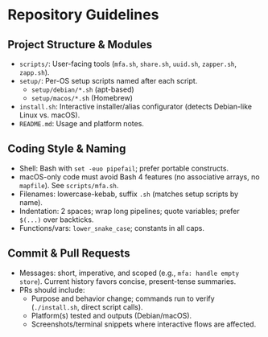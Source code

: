 # Repository Guidelines

## Project Structure & Modules
- `scripts/`: User-facing tools (`mfa.sh`, `share.sh`, `uuid.sh`, `zapper.sh`, `zapp.sh`).
- `setup/`: Per-OS setup scripts named after each script.
  - `setup/debian/*.sh` (apt-based)
  - `setup/macos/*.sh` (Homebrew)
- `install.sh`: Interactive installer/alias configurator (detects Debian-like Linux vs. macOS).
- `README.md`: Usage and platform notes.

## Coding Style & Naming
- Shell: Bash with `set -euo pipefail`; prefer portable constructs.
- macOS-only code must avoid Bash 4 features (no associative arrays, no `mapfile`). See `scripts/mfa.sh`.
- Filenames: lowercase-kebab, suffix `.sh` (matches setup scripts by name).
- Indentation: 2 spaces; wrap long pipelines; quote variables; prefer `$(...)` over backticks.
- Functions/vars: `lower_snake_case`; constants in all caps.

## Commit & Pull Requests
- Messages: short, imperative, and scoped (e.g., `mfa: handle empty store`). Current history favors concise, present-tense summaries.
- PRs should include:
  - Purpose and behavior change; commands run to verify (`./install.sh`, direct script calls).
  - Platform(s) tested and outputs (Debian/macOS).
  - Screenshots/terminal snippets where interactive flows are affected.
